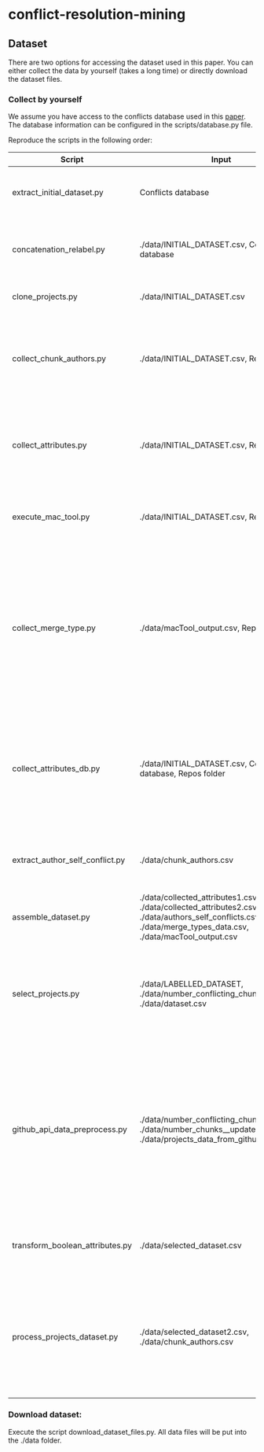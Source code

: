 # conflict-resolution-mining

## Dataset

There are two options for accessing the dataset used in this paper. You can either collect the data by yourself (takes a long time) or directly download the dataset files.

### Collect by yourself

We assume you have access to the conflicts database used in this [paper](https://ieeexplore.ieee.org/abstract/document/8468085). The database information can be configured in the scripts/database.py file.

Reproduce the scripts in the following order:

<table>
  <thead>
    <tr>
      <th>Script</th>
      <th>Input</th>
      <th>Output</th>
      <th>Description</th>
    </tr>
  </thead>
  <tbody>
    <tr>
      <td>extract_initial_dataset.py</td>
      <td>Conflicts database</td>
      <td>./data/INITIAL_DATASET.csv</td>
      <td>Extracts a csv with conflicting chunks and some descriptive attributes.</td>
    </tr>
    <tr>
      <td>concatenation_relabel.py</td>
      <td>./data/INITIAL_DATASET.csv, Conflicts database</td>
      <td>./data/LABELLED_DATASET.csv</td>
      <td>Relabels the developerdecision from each chunk that used the Concatenation strategy.</td>
    </tr>
    <tr>
      <td>clone_projects.py</td>
      <td>./data/INITIAL_DATASET.csv</td>
      <td>Repos folder</td>
      <td>Clones all projects into the ./repos folder.</td>
    </tr>
    <tr>
      <td>collect_chunk_authors.py</td>
      <td>./data/INITIAL_DATASET.csv, Repos folder</td>
      <td>./data/chunk_authors.csv</td>
      <td>Extracts a csv with information about all authors that contributed to a conflicting chunk. Detailed information can be found in this <a href="https://github.com/gems-uff/conflict-resolution-mining/tree/main/scripts#collect_chunk_authorspy">link</a>.</td>
    </tr>
    <tr>
      <td>collect_attributes.py</td>
      <td>./data/INITIAL_DATASET.csv, Repos folder</td>
      <td>./data/collected_attributes1.csv</td>
      <td>Extracts a csv with collected attributes from the conflicting chunks. Extracted attributes are described in this <a href="https://github.com/gems-uff/conflict-resolution-mining/tree/main/scripts#collect_attributespy">link</a>.</td>
    </tr>
    <tr>
      <td>execute_mac_tool.py</td>
      <td>./data/INITIAL_DATASET.csv, Repos folder</td>
      <td>Two csv files for each analyed repo, ./data/macTool_output.csv</td>
      <td>Executes a modified version of the macTool to extract merge attributes. More info in this <a href="https://github.com/gems-uff/conflict-resolution-mining/tree/main/scripts#execute_mac_toolpy">link</a>.</td>
    </tr>
    <tr>
      <td>collect_merge_type.py</td>
      <td>./data/macTool_output.csv, Repos folder</td>
      <td>./data/merge_types_data.csv</td>
      <td>Extracts the merge commit message for each chunk merge commit, the merge branch message indicator, and the boolean attribute regarding the existence of multiple developers on each branch of the merge. More info in this <a href="https://github.com/gems-uff/conflict-resolution-mining/tree/main/scripts#collect_merge_typepy">link</a>.</td>
    </tr>
    <tr>
      <td>collect_attributes_db.py</td>
      <td>./data/INITIAL_DATASET.csv, Conflicts database, Repos folder</td>
      <td>./data/collected_attributes2.csv</td>
      <td>Extracts a csv with collected attributes from the conflicting chunks that can be calculated from the data in the database. Extracted attributes are described in this <a href="https://github.com/gems-uff/conflict-resolution-mining/tree/main/scripts#collect_attributes_dbpy">link</a>.</td>
    </tr>
    <tr>
      <td>extract_author_self_conflict.py</td>
      <td>./data/chunk_authors.csv</td>
      <td>./data/authors_self_conflicts.csv</td>
      <td>Extracts a csv with the calculated self_conflict_perc metric for each conflicting chunk.</td>
    </tr>
    <tr>
      <td>assemble_dataset.py</td>
      <td>./data/collected_attributes1.csv, ./data/collected_attributes2.csv, ./data/authors_self_conflicts.csv, ./data/merge_types_data.csv, ./data/macTool_output.csv</td>
      <td>./data/dataset.csv</td>
      <td>Combines all collected data from the previous scripts into a single csv.</td>
    </tr>
    <tr>
      <td>select_projects.py</td>
      <td>./data/LABELLED_DATASET, ./data/number_conflicting_chunks.csv, ./data/dataset.csv</td>
      <td>./data/selected_dataset.csv, ./data/SELECTED_LABELLED_DATASET.csv</td>
      <td>Extracts only the conflicting chunks that satisfy the criteria contained in the script (currently chunks from projects that have at least 1,000 conflicting chunks).</td>
    </tr>
    <tr>
      <td>github_api_data_preprocess.py</td>
      <td>./data/number_conflicting_chunks.csv, ./data/number_chunks__updated_repos.csv, ./data/projects_data_from_github_api.csv</td>
      <td>./data/api_data.csv</td>
      <td>This script joins the data about projects (collected from GitHub API) with the data of the number of chunks per project (extracted from Ghiotto's database) and the data of the new owner/names of the projects, as well the projects not found by the API.</td>
    </tr>
    <tr>
      <td>transform_boolean_attributes.py</td>
      <td>./data/selected_dataset.csv</td>
      <td>./data/selected_dataset2.csv</td>
      <td>Transforms the language construct column in each conflicting chunk into a boolean attribute.</td>
    </tr>
    <tr>
      <td>process_projects_dataset.py</td>
      <td>./data/selected_dataset2.csv, ./data/chunk_authors.csv</td>
      <td>Two csv files (training/test) for each analyzed selected repository, .data/dataset-training.csv, .data/dataset-test.csv</td>
      <td>Splits the dataset into training/validation (80%) and test (20%) parts. Creates the boolean attribute for authors in each selected project. Details can be viewed in this <a href="https://github.com/gems-uff/conflict-resolution-mining/tree/main/scripts#process_projects_datasetpy">link</a></td>
    </tr>
  </tbody>
</table>


### Download dataset:

Execute the script download_dataset_files.py. All data files will be put into the ./data folder.
